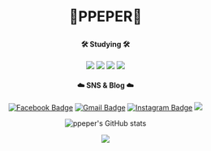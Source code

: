 # <p align="center">__🥤PPEPER🥤__</p>

<h4 align="center">🛠️ Studying 🛠️</h4>
  
<p align="center">
  <img src="https://img.shields.io/badge/Android-3DDC84?style=flat-square&logo=Android&logoColor=white"/>
  <img src="https://img.shields.io/badge/Kotlin-0095D5?style=flat-square&logo=Kotlin&logoColor=white"/>
  <img src="https://img.shields.io/badge/Java-007396?style=flat-square&logo=Java&logoColor=white"/>
  <img src="https://img.shields.io/badge/Firebase-FFCA28?style=flat-square&logo=firebase&logoColor=white"/>
</p>

<h4 align="center"> ☁️ SNS & Blog ☁️</h4>

<div align="center">
  
   [![Facebook Badge](https://img.shields.io/badge/facebook-1877f2?style=flat-square&logo=facebook&logoColor=white&link=https://www.facebook.com/profile.php?id=100004506122210)](https://www.facebook.com/profile.php?id=100004506122210)
  [![Gmail Badge](https://img.shields.io/badge/Gmail-d14836?style=flat-square&logo=Gmail&logoColor=white&link=mailto:joonhoo0123@gmail.com)](mailto:joonhoo0123@gmail.com)
  [![Instagram Badge](https://img.shields.io/badge/-Instagram-dd2a7b?style=flat-square&logo=instagram&logoColor=white&link=https://www.instagram.com/jj._.nu_/)](https://www.instagram.com/jj._.nu_/)
  <a href="https://ppeper.github.io"><img src="https://img.shields.io/badge/Tech%20Blog-11B48A?style=flat-square&logo=Vimeo&logoColor=white"/></a>
  
  ![ppeper's GitHub stats](https://github-readme-stats.vercel.app/api?username=ppeper&show_icons=true&theme=material-palenight)
</div>

<p align="center">
<a href="https://hits.seeyoufarm.com"><img src="https://hits.seeyoufarm.com/api/count/incr/badge.svg?url=https%3A%2F%2Fgithub.com%2Fpepper&count_bg=%23CA97D9&title_bg=%236E6969&icon=github.svg&icon_color=%23E7E7E7&title=hits&edge_flat=false"/></a>
</p>
